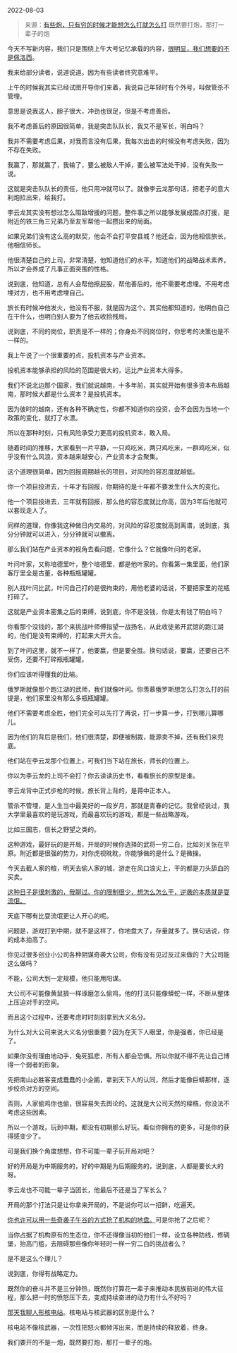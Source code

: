 2022-08-03

> 来源：[有些炮，只有穷的时候才能想怎么打就怎么打](http://mp.weixin.qq.com/s?__biz=MzU3NDc5Nzc0NQ==&mid=2247519520&idx=1&sn=99f872ef854ab4c2303c57b94489f01e&chksm=fd2e2ffeca59a6e83e7f1da360377883b62e9444809c11284dd3b55d1c6d11a523e0d4146398&scene=27#wechat_redirect)
> 既然要打炮，那打一辈子的炮

今天不写新内容，我们只是围绕上午大号记忆承载的内容，[很明显，我们想要的不是佩洛西](http://mp.weixin.qq.com/s?__biz=MzU0MjYwNDU2Mw==&mid=2247507239&idx=1&sn=fc338de9d09e899302d9cc5b37bfe360&chksm=fb1ab15bcc6d384d073bad850bded58d3f5009c6da665f4c3bc026b646a959511e5dd5df9ed5&scene=21#wechat_redirect)。  

  

我来给部分读者，说道说道。因为有些读者终究意难平。

  

上午的时候我其实已经试图开导你们来着，我说自己年轻时有个外号，叫做管杀不管埋。  

  

意思是说我这人，胆子很大，冲劲也很足，但是不考虑善后。

  

我不考虑善后的原因很简单，我是突击队队长，我又不是军长，明白吗？

  

我并不需要考虑后果，对我而言没有后果，我每次出击的时候没有考虑失败，因为不存在失败。  

  

我赢了，那就赢了，我输了，要么被敌人干掉，要么被军法处干掉，没有失败一说。  

  

这就是突击队队长的责任，他只用冲就可以了。就像李云龙那句话，把老子的意大利炮拉出来，给我打。  

  

李云龙其实没有想过怎么阻敌增援的问题，整件事之所以能够发展成围点打援，是附近的铁三角三兄弟乃至友军帮他一起攒出来的局面。  

  

如果兄弟们没有这么高的默契，他会不会打平安县城？他还会，因为他相信旅长，他相信师长。  

  

他很清楚自己的上司，非常清楚，他知道他们的水平，知道他们的战略战术素养，所以才会养成了凡事正面突围的性格。  

  

说到底，他知道，总有人会帮他擦屁股，帮他善后的，他不需要考虑埋。不用考虑埋对方，也不用考虑埋自己。

  

旅长有时候冲他发火，他没有不服，就是因为这个。其实他都知道的，他明白自己在干什么，也明白别人要为了他去收拾残局。  

  

说到底，不同的岗位，职责是不一样的；你身处不同岗位时，你思考的决策也是不一样的。

  

我上午说了一个很重要的点，投机资本与产业资本。

  

投机资本能够承担的风险的范围是很大的，远比产业资本大得多。  

  

我们不说北边那个国家，我们就说越南，十多年前，其实就开始有很多资本布局越南，那时候大都是什么资本？是投机资本。  

  

因为彼时的越南，还有各种不确定性，你都不知道你的投资，会不会因为当地一个政策的变化，就打了水漂。  

  

所以在那种时刻，只有风险承受力更高的投机资本，敢入局。  

  

随着时间的推移，大家看到一片平静，一只鸡吃米，两只鸡吃米，一群鸡吃米，似乎没有什么风浪，资本越来越安心，产业资本才会聚集。

  

这个道理很简单，因为回报周期越长的项目，对风险的容忍度就越低。  

  

你一个项目投进去，十年才有回报，你期待的是十年都不要发生什么大的变化。  

  

他一个项目投进去，三年就有回报，那么他的容忍度就比你高，因为3年后他就可以套现走人了。  

  

同样的道理，你像我这种做日内交易的，对风险的容忍度就高到离谱，说到底，我分分钟就可以进入，分分钟就可以撤离。  

  

那么我们站在产业资本的视角去看问题，它像什么？它就像叶问的老家。  

  

叶问叶家，又称培德里叶，整个培德里，都是他叶家的。你看第一集里面，他们家客厅里全是古董，各种瓶瓶罐罐。

  

别人找叶问比武，叶问自己打的是很拘束的，用他老婆的话说，不要把家里的花瓶打碎了。

  

这就是产业资本密集之后的束缚，说到底，你不是没钱，你是太有钱了明白吗？  

  

你看那个没钱的，那个来挑战叶师傅指望一战扬名，从此收徒弟开武馆的跑江湖的，他们是没有束缚的，打起来大开大合。  

  

到了叶问这里，就不一样了，他要赢，但是要全胜。换句话说，要赢，还要自己不受伤，还要不打碎瓶瓶罐罐。  

  

你们应该听得懂我的比喻。  

  

俄罗斯就像那个跑江湖的武师，我们就像叶问。你羡慕俄罗斯想怎么打怎么打的前提是，他们家里没有那么多瓶瓶罐罐。

  

他们不需要考虑全胜，他们完全可以先打了再说，打一步算一步，打到哪儿算哪儿。  

  

因为他们的背后是我们，他们很清楚，即便被制裁，能源卖不掉，还有我们来兜底。

  

他们站在李云龙那个位置上，可我们当下站在旅长，师长的位置上。  

  

你以为李云龙的上司不会打？你去读读历史书，看看旅长的原型是谁。

  

李云龙背中正式步枪的时候，旅长背上背的，是蒋中正本人。

  

管杀不管埋，是人生当中最美好的一段岁月，那就是青春的记忆。我曾经说过，我大学里最喜欢的是玩游戏，而最喜欢玩的游戏，都是一些战略游戏。

  

比如三国志，信长之野望之类的。

  

这种游戏，最好玩的是开局，开局的时候你选择的武将一穷二白，比如刘关张在平原。附近都是很强的势力，对你虎视眈眈，你能够做的是什么？是微操。

  

今天去截人家的粮，明天去偷人家的城，游走在风口浪尖上，干的都是刀头舔血的买卖。  

  

[这种日子是很刺激的，我聊过。你的限制很少，想怎么怎么干，逆袭的本质就是耍流氓。](http://mp.weixin.qq.com/s?__biz=MzU0MjYwNDU2Mw==&mid=2247507224&idx=1&sn=48d8ac37ebb9a64a251b652dff7836f4&chksm=fb1ab164cc6d38721f04f5030f0073d6869beef853d9e210fb03cf2849d358a1e152ed0c0801&scene=21#wechat_redirect)

  

天底下哪有比耍流氓更让人开心的呢。  

  

问题是，游戏打到中期，就不是这样了，你地盘大了，存量就多了。换句话说，你的成本抬高了。  

  

你见过很多创业小公司各种阴谋奇袭大公司，你有没有见过反过来做的？大公司能这么做吗？  

  

不能，公司大到一定规模，他只能用阳谋。

  

大公司不可能像黄鼠狼一样琢磨怎么偷鸡，他的打法只能像蟒蛇一样，不断从整体上压迫对手的空间。  

  

而且这个过程中，还要考虑时时刻刻拿到大义名分。  

  

为什么对大公司来说大义名分很重要？因为在天下人眼里，你是强者，你已经是了。

  

如果你没有理由地动手，兔死狐悲，所有人都会恐惧。所以你就不得不先让自己博得一个弱者的形象。

  

先把南山必胜客变成蠢蠢的小企鹅，拿到天下人的认同，然后才能像巨蟒那样，逐步绞杀对方的空间。

  

否则，人家偷鸡你也偷，很容易失去舆论的。这就是大公司天然的桎梏，你没法不考虑这些因素。  

  

所以一个游戏，玩到中期，都没有初期那么好玩。看似你拥有的更多，可是你的获得感变少了。  

  

可是我们换个角度想想，你不可能一辈子玩开局对吧？  

  

好的开局是为中期服务的，好的中期是为后期服务的，说到底，人都是要长大的呀。  

  

李云龙也不可能一辈子当团长，他最后不还是当了军长么？

  

开局的那个打法只是让你拿来开局的，不是说你可以一招鲜，吃遍天。  

  

[你也许可以用一些奇袭子午谷的方式抢了机构的地盘。](http://mp.weixin.qq.com/s?__biz=MzU0MjYwNDU2Mw==&mid=2247507224&idx=1&sn=48d8ac37ebb9a64a251b652dff7836f4&chksm=fb1ab164cc6d38721f04f5030f0073d6869beef853d9e210fb03cf2849d358a1e152ed0c0801&scene=21#wechat_redirect)可是你抢了之后呢？

  

当你占据了机构原有的生态位，你不还得像当初的他们一样，设立各种防线，修碉堡，抬高门槛，去阻碍那些像你年轻时一样一穷二白的挑战者么？

  

是不是这么个理儿？  

  

说到底，你得有战略定力。  

  

既然你的奋斗并不是三分钟热，既然你打算花一辈子来推动本民族前进的伟大征程，那么把一时的愤怒压下去，变成持续奋进的动力有什么不好吗？  

  

[那天我聊人形核电站](http://mp.weixin.qq.com/s?__biz=MzU0MjYwNDU2Mw==&mid=2247507224&idx=1&sn=48d8ac37ebb9a64a251b652dff7836f4&chksm=fb1ab164cc6d38721f04f5030f0073d6869beef853d9e210fb03cf2849d358a1e152ed0c0801&scene=21#wechat_redirect)。核电站与核武器的区别是什么？

  

核电站不像核武器，一次性把怒火都倾泻出来，而是持续的释放着，终身。  

  

我们要开的不是一炮，既然要打炮，那打一辈子的炮。

